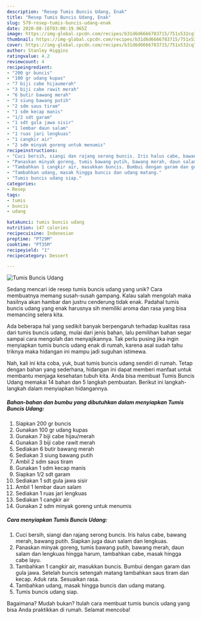 ```yaml
---
description: "Resep Tumis Buncis Udang, Enak"
title: "Resep Tumis Buncis Udang, Enak"
slug: 579-resep-tumis-buncis-udang-enak
date: 2020-08-16T03:00:19.965Z
image: https://img-global.cpcdn.com/recipes/b31d6d6666783715/751x532cq70/tumis-buncis-udang-foto-resep-utama.jpg
thumbnail: https://img-global.cpcdn.com/recipes/b31d6d6666783715/751x532cq70/tumis-buncis-udang-foto-resep-utama.jpg
cover: https://img-global.cpcdn.com/recipes/b31d6d6666783715/751x532cq70/tumis-buncis-udang-foto-resep-utama.jpg
author: Stanley Higgins
ratingvalue: 4.2
reviewcount: 4
recipeingredient:
- "200 gr buncis"
- "100 gr udang kupas"
- "7 biji cabe hijaumerah"
- "3 biji cabe rawit merah"
- "6 butir bawang merah"
- "3 siung bawang putih"
- "2 sdm saus tiram"
- "1 sdm kecap manis"
- "1/2 sdt garam"
- "1 sdt gula jawa sisir"
- "1 lembar daun salam"
- "1 ruas jari lengkuas"
- "1 cangkir air"
- "2 sdm minyak goreng untuk menumis"
recipeinstructions:
- "Cuci bersih, siangi dan rajang serong buncis. Iris halus cabe, bawang merah, bawang putih. Siapkan juga daun salam dan lengkuas."
- "Panaskan minyak goreng, tumis bawang putih, bawang merah, daun salam dan lengkuas hingga harum, tambahkan cabe, masak hingga cabe layu."
- "Tambahkan 1 cangkir air, masukkan buncis. Bumbui dengan garam dan gula jawa. Setelah buncis setengah matang tambahkan saus tiram dan kecap. Aduk rata. Sesuaikan rasa."
- "Tambahkan udang, masak hingga buncis dan udang matang."
- "Tumis buncis udang siap."
categories:
- Resep
tags:
- tumis
- buncis
- udang

katakunci: tumis buncis udang 
nutrition: 147 calories
recipecuisine: Indonesian
preptime: "PT29M"
cooktime: "PT35M"
recipeyield: "1"
recipecategory: Dessert

---
```



![Tumis Buncis Udang](https://img-global.cpcdn.com/recipes/b31d6d6666783715/751x532cq70/tumis-buncis-udang-foto-resep-utama.jpg)

Sedang mencari ide resep tumis buncis udang yang unik? Cara membuatnya memang susah-susah gampang. Kalau salah mengolah maka hasilnya akan hambar dan justru cenderung tidak enak. Padahal tumis buncis udang yang enak harusnya sih memiliki aroma dan rasa yang bisa memancing selera kita.



Ada beberapa hal yang sedikit banyak berpengaruh terhadap kualitas rasa dari tumis buncis udang, mulai dari jenis bahan, lalu pemilihan bahan segar sampai cara mengolah dan menyajikannya. Tak perlu pusing jika ingin menyiapkan tumis buncis udang enak di rumah, karena asal sudah tahu triknya maka hidangan ini mampu jadi suguhan istimewa.


Nah, kali ini kita coba, yuk, buat tumis buncis udang sendiri di rumah. Tetap dengan bahan yang sederhana, hidangan ini dapat memberi manfaat untuk membantu menjaga kesehatan tubuh kita. Anda bisa membuat Tumis Buncis Udang memakai 14 bahan dan 5 langkah pembuatan. Berikut ini langkah-langkah dalam menyiapkan hidangannya.

<!--inarticleads1-->

##### Bahan-bahan dan bumbu yang dibutuhkan dalam menyiapkan Tumis Buncis Udang:

1. Siapkan 200 gr buncis
1. Gunakan 100 gr udang kupas
1. Gunakan 7 biji cabe hijau/merah
1. Gunakan 3 biji cabe rawit merah
1. Sediakan 6 butir bawang merah
1. Sediakan 3 siung bawang putih
1. Ambil 2 sdm saus tiram
1. Gunakan 1 sdm kecap manis
1. Siapkan 1/2 sdt garam
1. Sediakan 1 sdt gula jawa sisir
1. Ambil 1 lembar daun salam
1. Sediakan 1 ruas jari lengkuas
1. Sediakan 1 cangkir air
1. Gunakan 2 sdm minyak goreng untuk menumis




<!--inarticleads2-->

##### Cara menyiapkan Tumis Buncis Udang:

1. Cuci bersih, siangi dan rajang serong buncis. Iris halus cabe, bawang merah, bawang putih. Siapkan juga daun salam dan lengkuas.
1. Panaskan minyak goreng, tumis bawang putih, bawang merah, daun salam dan lengkuas hingga harum, tambahkan cabe, masak hingga cabe layu.
1. Tambahkan 1 cangkir air, masukkan buncis. Bumbui dengan garam dan gula jawa. Setelah buncis setengah matang tambahkan saus tiram dan kecap. Aduk rata. Sesuaikan rasa.
1. Tambahkan udang, masak hingga buncis dan udang matang.
1. Tumis buncis udang siap.




Bagaimana? Mudah bukan? Itulah cara membuat tumis buncis udang yang bisa Anda praktikkan di rumah. Selamat mencoba!

